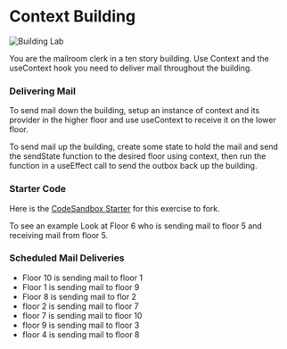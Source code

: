 # Context Building

![Building Lab](https://png.pngtree.com/png-vector/20190219/ourlarge/pngtree-set-vector-cartoon-illustration-of-an-abstract-urban-large-modern-buildings-png-image_322118.jpg)

You are the mailroom clerk in a ten story building. Use Context and the useContext hook you need to deliver mail throughout the building.

### Delivering Mail

To send mail down the building, setup an instance of context and its provider in the higher floor and use useContext to receive it on the lower floor.

To send mail up the building, create some state to hold the mail and send the sendState function to the desired floor using context, then run the function in a useEffect call to send the outbox back up the building.

### Starter Code

Here is the [CodeSandbox Starter](https://codesandbox.io/s/usecontext-lab-starter-go9h2) for this exercise to fork.

To see an example Look at Floor 6 who is sending mail to floor 5 and receiving mail from floor 5.

### Scheduled Mail Deliveries

- Floor 10 is sending mail to floor 1
- Floor 1 is sending mail to floor 9
- Floor 8 is sending mail to flor 2
- floor 2 is sending mail to floor 7
- floor 7 is sending mail to floor 10
- floor 9 is sending mail to floor 3
- floor 4 is sending mail to floor 8
